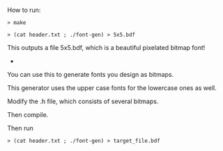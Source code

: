 How to run:

    > make

    > (cat header.txt ; ./font-gen) > 5x5.bdf

This outputs a file 5x5.bdf, which is a beautiful pixelated bitmap font!

-

You can use this to generate fonts you design as bitmaps.

This generator uses the upper case fonts for the lowercase ones as well.

Modify the .h file, which consists of several bitmaps.

Then compile.

Then run 

    > (cat header.txt ; ./font-gen) > target_file.bdf


